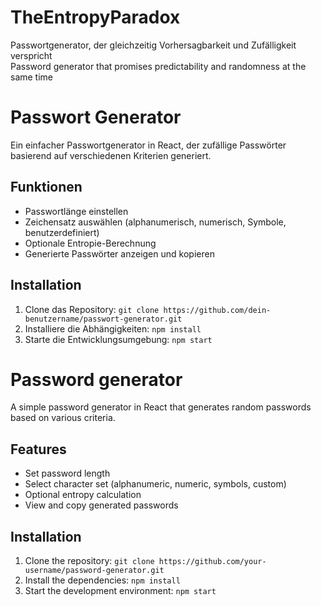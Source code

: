 # TheEntropyParadox
Passwortgenerator, der gleichzeitig Vorhersagbarkeit und Zufälligkeit verspricht <br> Password generator that promises predictability and randomness at the same time

# Passwort Generator

Ein einfacher Passwortgenerator in React, der zufällige Passwörter basierend auf verschiedenen Kriterien generiert.

## Funktionen

*   Passwortlänge einstellen
*   Zeichensatz auswählen (alphanumerisch, numerisch, Symbole, benutzerdefiniert)
*   Optionale Entropie-Berechnung
*   Generierte Passwörter anzeigen und kopieren

## Installation

1.  Clone das Repository: `git clone https://github.com/dein-benutzername/passwort-generator.git`
2.  Installiere die Abhängigkeiten: `npm install`
3.  Starte die Entwicklungsumgebung: `npm start`


# Password generator

A simple password generator in React that generates random passwords based on various criteria.

## Features

* Set password length
* Select character set (alphanumeric, numeric, symbols, custom)
* Optional entropy calculation
* View and copy generated passwords

## Installation

1. Clone the repository: `git clone https://github.com/your-username/password-generator.git`
2. Install the dependencies: `npm install`
3. Start the development environment: `npm start`
